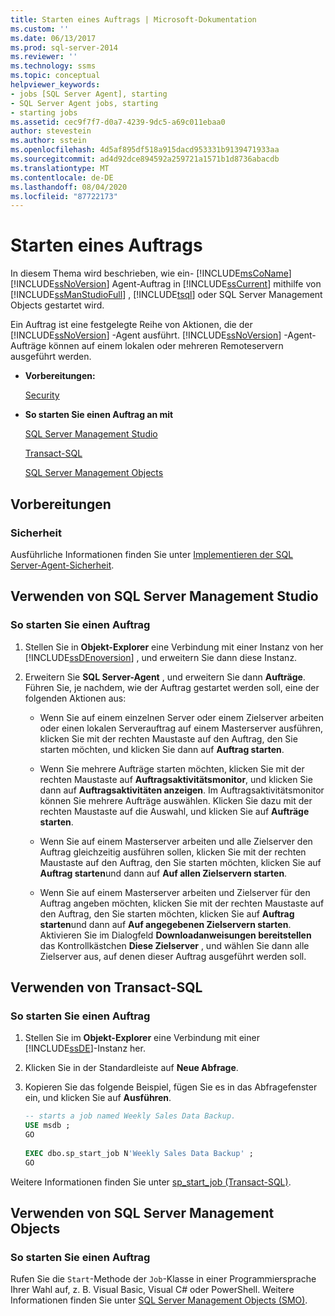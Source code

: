 ```yaml
---
title: Starten eines Auftrags | Microsoft-Dokumentation
ms.custom: ''
ms.date: 06/13/2017
ms.prod: sql-server-2014
ms.reviewer: ''
ms.technology: ssms
ms.topic: conceptual
helpviewer_keywords:
- jobs [SQL Server Agent], starting
- SQL Server Agent jobs, starting
- starting jobs
ms.assetid: cec9f7f7-d0a7-4239-9dc5-a69c011ebaa0
author: stevestein
ms.author: sstein
ms.openlocfilehash: 4d5af895df518a915dacd953331b9139471933aa
ms.sourcegitcommit: ad4d92dce894592a259721a1571b1d8736abacdb
ms.translationtype: MT
ms.contentlocale: de-DE
ms.lasthandoff: 08/04/2020
ms.locfileid: "87722173"
---
```

# <a name="start-a-job"></a>Starten eines Auftrags
  In diesem Thema wird beschrieben, wie ein- [!INCLUDE[msCoName](../../includes/msconame-md.md)] [!INCLUDE[ssNoVersion](../../includes/ssnoversion-md.md)] Agent-Auftrag in [!INCLUDE[ssCurrent](../../includes/sscurrent-md.md)] mithilfe von [!INCLUDE[ssManStudioFull](../../includes/ssmanstudiofull-md.md)] , [!INCLUDE[tsql](../../includes/tsql-md.md)] oder SQL Server Management Objects gestartet wird.  
  
 Ein Auftrag ist eine festgelegte Reihe von Aktionen, die der [!INCLUDE[ssNoVersion](../../includes/ssnoversion-md.md)] -Agent ausführt. [!INCLUDE[ssNoVersion](../../includes/ssnoversion-md.md)] -Agent-Aufträge können auf einem lokalen oder mehreren Remoteservern ausgeführt werden.  
  
-   **Vorbereitungen:**  
  
     [Security](#Security)  
  
-   **So starten Sie einen Auftrag an mit**  
  
     [SQL Server Management Studio](#SSMS)  
  
     [Transact-SQL](#TSQL)  
  
     [SQL Server Management Objects](#SMO)  
  
##  <a name="before-you-begin"></a><a name="BeforeYouBegin"></a> Vorbereitungen  
  
###  <a name="security"></a><a name="Security"></a> Sicherheit  
 Ausführliche Informationen finden Sie unter [Implementieren der SQL Server-Agent-Sicherheit](implement-sql-server-agent-security.md).  
  
##  <a name="using-sql-server-management-studio"></a><a name="SSMS"></a> Verwenden von SQL Server Management Studio  
  
### <a name="to-start-a-job"></a>So starten Sie einen Auftrag  
  
1.  Stellen Sie in **Objekt-Explorer** eine Verbindung mit einer Instanz von her [!INCLUDE[ssDEnoversion](../../includes/ssdenoversion-md.md)] , und erweitern Sie dann diese Instanz.  
  
2.  Erweitern Sie **SQL Server-Agent** , und erweitern Sie dann **Aufträge**. Führen Sie, je nachdem, wie der Auftrag gestartet werden soll, eine der folgenden Aktionen aus:  
  
    -   Wenn Sie auf einem einzelnen Server oder einem Zielserver arbeiten oder einen lokalen Serverauftrag auf einem Masterserver ausführen, klicken Sie mit der rechten Maustaste auf den Auftrag, den Sie starten möchten, und klicken Sie dann auf **Auftrag starten**.  
  
    -   Wenn Sie mehrere Aufträge starten möchten, klicken Sie mit der rechten Maustaste auf **Auftragsaktivitätsmonitor**, und klicken Sie dann auf **Auftragsaktivitäten anzeigen**. Im Auftragsaktivitätsmonitor können Sie mehrere Aufträge auswählen. Klicken Sie dazu mit der rechten Maustaste auf die Auswahl, und klicken Sie auf **Aufträge starten**.  
  
    -   Wenn Sie auf einem Masterserver arbeiten und alle Zielserver den Auftrag gleichzeitig ausführen sollen, klicken Sie mit der rechten Maustaste auf den Auftrag, den Sie starten möchten, klicken Sie auf **Auftrag starten**und dann auf **Auf allen Zielservern starten**.  
  
    -   Wenn Sie auf einem Masterserver arbeiten und Zielserver für den Auftrag angeben möchten, klicken Sie mit der rechten Maustaste auf den Auftrag, den Sie starten möchten, klicken Sie auf **Auftrag starten**und dann auf **Auf angegebenen Zielservern starten**. Aktivieren Sie im Dialogfeld **Downloadanweisungen bereitstellen** das Kontrollkästchen **Diese Zielserver** , und wählen Sie dann alle Zielserver aus, auf denen dieser Auftrag ausgeführt werden soll.  
  
##  <a name="using-transact-sql"></a><a name="TSQL"></a> Verwenden von Transact-SQL  
  
### <a name="to-start-a-job"></a>So starten Sie einen Auftrag  
  
1.  Stellen Sie im **Objekt-Explorer** eine Verbindung mit einer [!INCLUDE[ssDE](../../includes/ssde-md.md)]-Instanz her.  
  
2.  Klicken Sie in der Standardleiste auf **Neue Abfrage**.  
  
3.  Kopieren Sie das folgende Beispiel, fügen Sie es in das Abfragefenster ein, und klicken Sie auf **Ausführen**.  
  
    ```sql
    -- starts a job named Weekly Sales Data Backup.    
    USE msdb ;  
    GO  
  
    EXEC dbo.sp_start_job N'Weekly Sales Data Backup' ;  
    GO  
    ```  
  
 Weitere Informationen finden Sie unter [sp_start_job &#40;Transact-SQL&#41;](/sql/relational-databases/system-stored-procedures/sp-start-job-transact-sql).  
  
##  <a name="using-sql-server-management-objects"></a><a name="SMO"></a>Verwenden von SQL Server Management Objects  

### <a name="to-start-a-job"></a>So starten Sie einen Auftrag
  
 Rufen Sie die `Start`-Methode der `Job`-Klasse in einer Programmiersprache Ihrer Wahl auf, z. B. Visual Basic, Visual C# oder PowerShell. Weitere Informationen finden Sie unter [SQL Server Management Objects (SMO)](https://msdn.microsoft.com/library/ms162169.aspx).  
